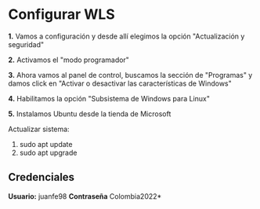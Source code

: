 # Configurar WLS

**1.** Vamos a configuración y desde allí elegimos la opción "Actualización y seguridad"

**2.** Activamos el "modo programador"

**3.** Ahora vamos al panel de control, buscamos la sección de "Programas" y damos click en "Activar o desactivar las características de Windows"

**4.** Habilitamos la opción "Subsistema de Windows para Linux"

**5.** Instalamos Ubuntu desde la tienda de Microsoft

Actualizar sistema:

1. sudo apt update
2. sudo apt upgrade

## Credenciales
**Usuario:** juanfe98
**Contraseña** Colombia2022*